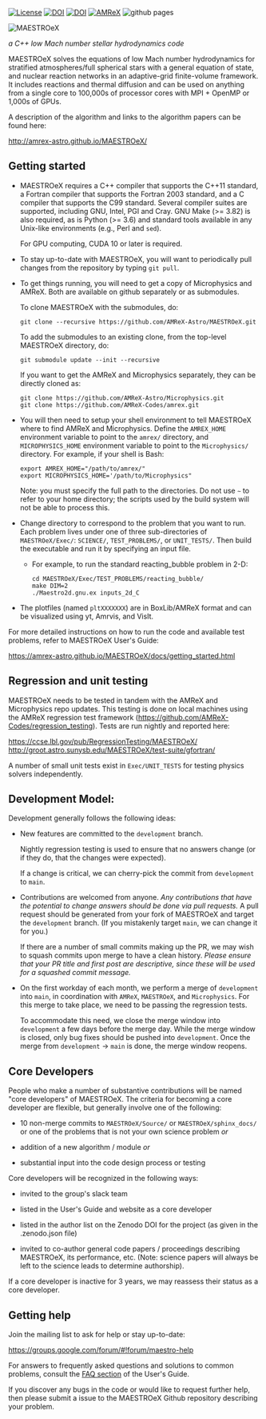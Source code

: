 [![License](https://img.shields.io/badge/License-BSD%203--Clause-blue.svg)](https://opensource.org/licenses/BSD-3-Clause)
[![DOI](https://zenodo.org/badge/104002862.svg)](https://zenodo.org/badge/latestdoi/104002862)
[![DOI](https://joss.theoj.org/papers/10.21105/joss.01757/status.svg)](https://doi.org/10.21105/joss.01757)
[![AMReX](https://amrex-codes.github.io/badges/powered%20by-AMReX-red.svg)](https://amrex-codes.github.io)
![github pages](https://github.com/AMReX-Astro/MAESTROeX/workflows/github%20pages/badge.svg)

![MAESTROeX](https://github.com/AMReX-Astro/MAESTROeX/blob/development/Util/logo/maestroex_200px.png)

*a C++ low Mach number stellar hydrodynamics code*

MAESTROeX solves the equations of low Mach number hydrodynamics for
stratified atmospheres/full spherical stars with a general equation of state,
and nuclear reaction networks in an adaptive-grid finite-volume framework. It
includes reactions and thermal diffusion and can be used on anything
from a single core to 100,000s of processor cores with MPI + OpenMP or 1,000s
of GPUs.

A description of the algorithm and links to the algorithm papers can be found here:

http://amrex-astro.github.io/MAESTROeX/


## Getting started

- MAESTROeX requires a C++ compiler that supports the C++11 standard,
  a Fortran compiler that supports the Fortran 2003 standard, and a C
  compiler that supports the C99 standard. Several compiler suites are
  supported, including GNU, Intel, PGI and Cray. GNU Make (>= 3.82) is also
  required, as is Python (>= 3.6) and standard tools available in any
  Unix-like environments (e.g., Perl and `sed`).

  For GPU computing, CUDA 10 or later is required.

- To stay up-to-date with MAESTROeX, you will want to periodically
  pull changes from the repository by typing `git pull`.

- To get things running, you will need to get a copy of Microphysics
  and AMReX.  Both are available on github separately or as submodules.

  To clone MAESTROeX with the submodules, do:

  ```
  git clone --recursive https://github.com/AMReX-Astro/MAESTROeX.git
  ```

  To add the submodules to an existing clone, from the top-level
  MAESTROeX directory, do:

  ```
  git submodule update --init --recursive
  ```

  If you want to get the AMReX and Microphysics separately, they can
  be directly cloned as:

  ```
  git clone https://github.com/AMReX-Astro/Microphysics.git
  git clone https://github.com/AMReX-Codes/amrex.git
  ```

- You will then need to setup your shell environment to tell MAESTROeX
  where to find AMReX and Microphysics. Define the `AMREX_HOME`
  environment variable to point to the `amrex/` directory, and
  `MICROPHYSICS_HOME` environment variable to point to the
  `Microphysics/` directory. For example, if your shell is Bash:

  ```
  export AMREX_HOME="/path/to/amrex/"
  export MICROPHYSICS_HOME='/path/to/Microphysics" 
  ```

  Note: you must specify the full path to the directories.  Do not use
  `∼` to refer to your home directory; the scripts used by the build
  system will not be able to process this.

- Change directory to correspond to the problem that you want to
  run. Each problem lives under one of three sub-directories of
  `MAESTROeX/Exec/`: `SCIENCE/`, `TEST_PROBLEMS/`, or `UNIT_TESTS/`.
  Then build the executable and run it by specifying an input file.

    * For example, to run the standard reacting_bubble problem in 2-D:

      ```
      cd MAESTROeX/Exec/TEST_PROBLEMS/reacting_bubble/
      make DIM=2
      ./Maestro2d.gnu.ex inputs_2d_C
      ```

- The plotfiles (named `pltXXXXXXX`) are in BoxLib/AMReX format and
  can be visualized using yt, Amrvis, and VisIt.


For more detailed instructions on how to run the code and available
test problems, refer to MAESTROeX User's Guide:

https://amrex-astro.github.io/MAESTROeX/docs/getting_started.html


## Regression and unit testing

MAESTROeX needs to be tested in tandem with the AMReX and Microphysics
repo updates.  This testing is done on local machines using the AMReX
regression test framework
(https://github.com/AMReX-Codes/regression_testing).  Tests are run
nightly and reported here:

https://ccse.lbl.gov/pub/RegressionTesting/MAESTROeX/
http://groot.astro.sunysb.edu/MAESTROeX/test-suite/gfortran/

A number of small unit tests exist in `Exec/UNIT_TESTS` for testing
physics solvers independently.


## Development Model:

Development generally follows the following ideas:

  * New features are committed to the `development` branch.

    Nightly regression testing is used to ensure that no answers
    change (or if they do, that the changes were expected).

    If a change is critical, we can cherry-pick the commit from
    `development` to `main`.

  * Contributions are welcomed from anyone.  *Any contributions that
    have the potential to change answers should be done via pull
    requests.*   A pull request should be generated from your fork of
    MAESTROeX and target the `development` branch.  (If you mistakenly
    target `main`, we can change it for you.)

    If there are a number of small commits making up the PR, we may
    wish to squash commits upon merge to have a clean history.
    *Please ensure that your PR title and first post are descriptive,
    since these will be used for a squashed commit message.*

  * On the first workday of each month, we perform a merge of
    `development` into `main`, in coordination with `AMReX`,
    `MAESTROeX`, and `Microphysics`.  For this merge to take place, we
    need to be passing the regression tests.

    To accommodate this need, we close the merge window into
    `development` a few days before the merge day.  While the merge
    window is closed, only bug fixes should be pushed into
    `development`.  Once the merge from `development` -> `main` is
    done, the merge window reopens.


## Core Developers

People who make a number of substantive contributions will be named
"core developers" of MAESTROeX.  The criteria for becoming a core
developer are flexible, but generally involve one of the following:

  * 10 non-merge commits to `MAESTROeX/Source/` or
    `MAESTROeX/sphinx_docs/` or one of the problems that is not your
    own science problem *or*

  * addition of a new algorithm / module  *or*

  * substantial input into the code design process or testing

Core developers will be recognized in the following ways:

  * invited to the group's slack team

  * listed in the User's Guide and website as a core developer

  * listed in the author list on the Zenodo DOI for the project
    (as given in the .zenodo.json file)

  * invited to co-author general code papers / proceedings describing
    MAESTROeX, its performance, etc.  (Note: science papers will always
    be left to the science leads to determine authorship).

If a core developer is inactive for 3 years, we may reassess their
status as a core developer.


## Getting help

Join the mailing list to ask for help or stay up-to-date:

https://groups.google.com/forum/#!forum/maestro-help

For answers to frequently asked questions and solutions to common problems, consult the [FAQ section](https://amrex-astro.github.io/MAESTROeX/docs/faq.html) of the User's Guide. 

If you discover any bugs in the code or would like to request further help, then please submit a issue to the MAESTROeX Github repository describing your problem.
